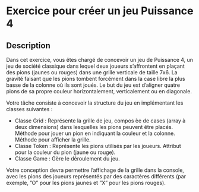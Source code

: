 # Exercice pour créer un jeu Puissance 4
## Description
Dans cet exercice, vous êtes chargé de concevoir un jeu de Puissance 4, un jeu de société classique dans lequel deux joueurs s’affrontent en plaçant des pions (jaunes ou rouges) dans une grille verticale de taille 7x6. La gravité faisant que les pions tombent forcément dans la case libre la plus basse de la colonne où ils sont joués. Le but du jeu est d’aligner quatre pions de sa propre couleur horizontalement, verticalement ou en diagonale.

Votre tâche consiste à concevoir la structure du jeu en implémentant les classes suivantes :
- Classe Grid : Représente la grille de jeu, compos ́ee de cases (array à deux dimensions) dans lesquelles les pions peuvent être placés. Méthode pour jouer un pion en indiquant la couleur et la colonne. Méthode pour afficher la grille.
- Classe Token : Représente les pions utilisés par les joueurs. Attribut pour la couleur du pion (jaune ou rouge).
- Classe Game : Gère le déroulement du jeu.


Votre conception devra permettre l’affichage de la grille dans la console, avec les pions des joueurs représentés par des caractères différents (par exemple, ”O” pour les pions jaunes et ”X” pour les pions rouges).

